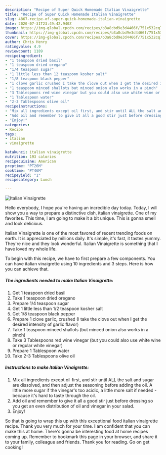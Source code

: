 ```yaml
---
description: "Recipe of Super Quick Homemade Italian Vinaigrette"
title: "Recipe of Super Quick Homemade Italian Vinaigrette"
slug: 4867-recipe-of-super-quick-homemade-italian-vinaigrette
date: 2020-07-31T23:49:42.940Z
image: https://img-global.cpcdn.com/recipes/b3a8cbd9e3d4466f/751x532cq70/italian-vinaigrette-recipe-main-photo.jpg
thumbnail: https://img-global.cpcdn.com/recipes/b3a8cbd9e3d4466f/751x532cq70/italian-vinaigrette-recipe-main-photo.jpg
cover: https://img-global.cpcdn.com/recipes/b3a8cbd9e3d4466f/751x532cq70/italian-vinaigrette-recipe-main-photo.jpg
author: Chris Henry
ratingvalue: 4.9
reviewcount: 1189
recipeingredient:
- "1 teaspoon dried basil"
- "1 teaspoon dried oregano"
- "1/4 teaspoon sugar"
- "1 little less than 12 teaspoon kosher salt"
- "1/8 teaspoon black pepper"
- "1 clove garlic crushed I take the clove out when I get the desired intensity of garlic flavor"
- "1 teaspoon minced shallots but minced onion also works in a pinch"
- "3 Tablespoons red wine vinegar but you could also use white wine or regular white vinegar"
- "1 Tablespoon water"
- "2-3 Tablespoons olive oil"
recipeinstructions:
- "Mix all ingredients except oil first, and stir until ALL the salt and sugar are dissolved, and then adjust the seasoning before adding the oil. A little more sugar if the vinegar&#39;s too acidic, a little more salt if needed - because it&#39;s hard to taste through the oil."
- "Add oil and remember to give it all a good stir just before dressing so you get an even distribution of oil and vinegar in your salad."
- "Enjoy!"
categories:
- Recipe
tags:
- italian
- vinaigrette

katakunci: italian vinaigrette 
nutrition: 193 calories
recipecuisine: American
preptime: "PT26M"
cooktime: "PT46M"
recipeyield: "1"
recipecategory: Lunch

---
```



![Italian Vinaigrette](https://img-global.cpcdn.com/recipes/b3a8cbd9e3d4466f/751x532cq70/italian-vinaigrette-recipe-main-photo.jpg)

Hello everybody, I hope you're having an incredible day today. Today, I will show you a way to prepare a distinctive dish, italian vinaigrette. One of my favorites. This time, I am going to make it a bit unique. This is gonna smell and look delicious.

Italian Vinaigrette is one of the most favored of recent trending foods on earth. It is appreciated by millions daily. It's simple, it's fast, it tastes yummy. They're nice and they look wonderful. Italian Vinaigrette is something that I have loved my whole life.




To begin with this recipe, we have to first prepare a few components. You can have italian vinaigrette using 10 ingredients and 3 steps. Here is how you can achieve that.

<!--inarticleads1-->

##### The ingredients needed to make Italian Vinaigrette:

1. Get 1 teaspoon dried basil
1. Take 1 teaspoon dried oregano
1. Prepare 1/4 teaspoon sugar
1. Get 1 little less than 1/2 teaspoon kosher salt
1. Get 1/8 teaspoon black pepper
1. Prepare 1 clove garlic, crushed (I take the clove out when I get the desired intensity of garlic flavor)
1. Take 1 teaspoon minced shallots (but minced onion also works in a pinch)
1. Take 3 Tablespoons red wine vinegar (but you could also use white wine or regular white vinegar)
1. Prepare 1 Tablespoon water
1. Take 2-3 Tablespoons olive oil




<!--inarticleads2-->

##### Instructions to make Italian Vinaigrette:

1. Mix all ingredients except oil first, and stir until ALL the salt and sugar are dissolved, and then adjust the seasoning before adding the oil. A little more sugar if the vinegar&#39;s too acidic, a little more salt if needed - because it&#39;s hard to taste through the oil.
1. Add oil and remember to give it all a good stir just before dressing so you get an even distribution of oil and vinegar in your salad.
1. Enjoy!




So that is going to wrap this up with this exceptional food italian vinaigrette recipe. Thank you very much for your time. I am confident that you can make this at home. There's gonna be interesting food at home recipes coming up. Remember to bookmark this page in your browser, and share it to your family, colleague and friends. Thank you for reading. Go on get cooking!
